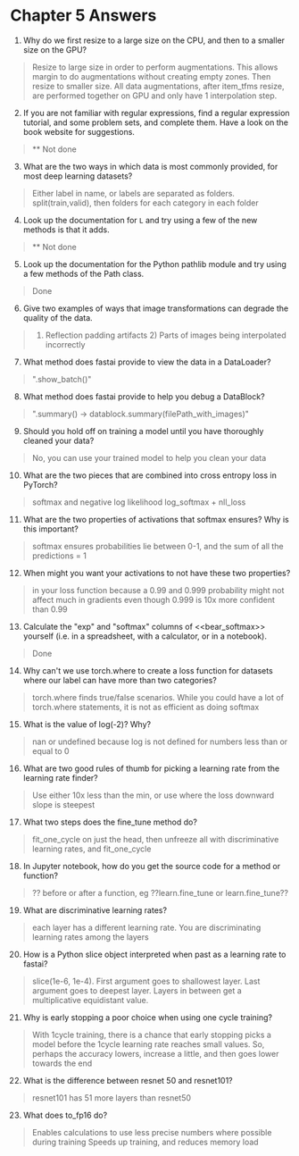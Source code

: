 # Chapter 5 Answers

1. Why do we first resize to a large size on the CPU, and then to a smaller size on the GPU?
> Resize to large size in order to perform augmentations. This allows margin to do augmentations without creating empty zones. Then resize to smaller size.
All data augmentations, after item_tfms resize, are performed together on GPU and only have 1 interpolation step.

2. If you are not familiar with regular expressions, find a regular expression tutorial, and some problem sets, and complete them. Have a look on the book website for suggestions.
> ** Not done

3. What are the two ways in which data is most commonly provided, for most deep learning datasets?
> Either label in name, or labels are separated as folders. split(train,valid), then folders for each category in each folder

4. Look up the documentation for `L` and try using a few of the new methods is that it adds.
> ** Not done

5. Look up the documentation for the Python pathlib module and try using a few methods of the Path class.
> Done

6. Give two examples of ways that image transformations can degrade the quality of the data.
> 1) Reflection padding artifacts 2) Parts of images being interpolated incorrectly

7. What method does fastai provide to view the data in a DataLoader?
> ".show_batch()"

8. What method does fastai provide to help you debug a DataBlock?
> ".summary() -> datablock.summary(filePath_with_images)"

9. Should you hold off on training a model until you have thoroughly cleaned your data?
> No, you can use your trained model to help you clean your data

10. What are the two pieces that are combined into cross entropy loss in PyTorch?
> softmax and negative log likelihood
> log_softmax + nll_loss

11. What are the two properties of activations that softmax ensures? Why is this important?
> softmax ensures probabilities lie between 0-1, and the sum of all the predictions = 1

12. When might you want your activations to not have these two properties?
> in your loss function because a 0.99 and 0.999 probability might not affect much in gradients even though 0.999 is 10x more confident than 0.99

13. Calculate the "exp" and "softmax" columns of <<bear_softmax>> yourself (i.e. in a spreadsheet, with a calculator, or in a notebook).
> Done

14. Why can't we use torch.where to create a loss function for datasets where our label can have more than two categories?
> torch.where finds true/false scenarios. While you could have a lot of torch.where statements, it is not as efficient as doing softmax

15. What is the value of log(-2)? Why?
> nan or undefined because log is not defined for numbers less than or equal to 0

16. What are two good rules of thumb for picking a learning rate from the learning rate finder?
> Use either 10x less than the min, or use where the loss downward slope is steepest

17. What two steps does the fine_tune method do?
> fit_one_cycle on just the head, then unfreeze all with discriminative learning rates, and fit_one_cycle

18. In Jupyter notebook, how do you get the source code for a method or function?
> ?? before or after a function, eg ??learn.fine_tune or learn.fine_tune??

19. What are discriminative learning rates?
> each layer has a different learning rate. You are discriminating learning rates among the layers

20. How is a Python slice object interpreted when past as a learning rate to fastai?
> slice(1e-6, 1e-4). First argument goes to shallowest layer. Last argument goes to deepest layer. Layers in between get a multiplicative equidistant value.

21. Why is early stopping a poor choice when using one cycle training?
> With 1cycle training, there is a chance that early stopping picks a model before the 1cycle learning rate reaches small values. So, perhaps the accuracy lowers, increase a little, and then goes lower towards the end

22. What is the difference between resnet 50 and resnet101?
> resnet101 has 51 more layers than resnet50

23. What does to_fp16 do?
> Enables calculations to use less precise numbers where possible during training
> Speeds up training, and reduces memory load
